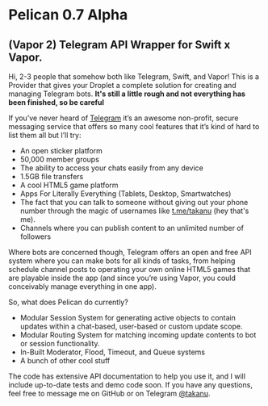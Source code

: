 # Pelican 0.7 Alpha
## (Vapor 2) Telegram API Wrapper for Swift x Vapor.

Hi, 2-3 people that somehow both like Telegram, Swift, and Vapor!   This is a Provider that gives your Droplet a complete solution for creating and managing Telegram bots.  **It's still a little rough and not everything has been finished, so be careful**

If you’ve never heard of [Telegram](https://telegram.org) it’s an awesome non-profit, secure messaging service that offers so many cool features that it’s kind of hard to list them all but I’ll try:


* An open sticker platform
* 50,000 member groups
* The ability to access your chats easily from any device
* 1.5GB file transfers
* A cool HTML5 game platform
* Apps For Literally Everything (Tablets, Desktop, Smartwatches)
* The fact that you can talk to someone without giving out your phone number through the magic of usernames like [t.me/takanu](https://t.me/takanu) (hey that's me).
* Channels where you can publish content to an unlimited number of followers

Where bots are concerned though, Telegram offers an open and free API system where you can make bots for all kinds of tasks, from helping schedule channel posts to operating your own online HTML5 games that are playable inside the app (and since you’re using Vapor, you could conceivably manage everything in one app).

So, what does Pelican do currently?

- Modular Session System for generating active objects to contain updates within a chat-based, user-based or custom update scope.
- Modular Routing System for matching incoming update contents to bot or session functionality.
- In-Built Moderator, Flood, Timeout, and Queue systems
- A bunch of other cool stuff

The code has extensive API documentation to help you use it, and I will include up-to-date tests and demo code soon.  If you have any questions, feel free to message me on GitHub or on Telegram [@takanu](https://t.me/takanu).
